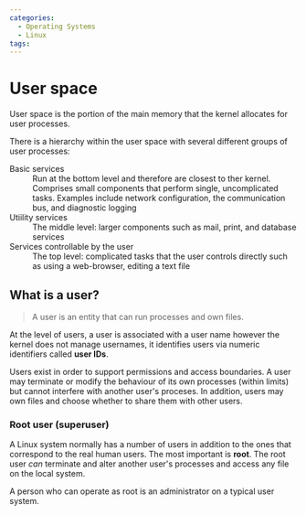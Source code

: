 ```yaml
---
categories:
  - Operating Systems
  - Linux
tags:
---
```


# User space

User space is the portion of the main memory that the kernel allocates for user processes.

There is a hierarchy within the user space with several different groups of user processes:

<dl>

<dt>Basic services</dt>
<dd>Run at the bottom level and therefore are closest to ther kernel. Comprises small components that perform single, uncomplicated tasks. Examples include network configuration, the communication bus, and diagnostic logging</dd> 
<dt>Utiility services</dt>
<dd>The middle level: larger components such as mail, print, and database services</dd>
<dt>Services controllable by the user</dt>
<dd>The top level: complicated tasks that the user controls directly such as using a web-browser, editing a text file</dd>
</dl>

## What is a user?

> A user is an entity that can run processes and own files.

At the level of users, a user is associated with a user name however the kernel does not manage usernames, it identifies users via numeric identifiers called **user IDs**.

Users exist in order to support permissions and access boundaries. A user may terminate or modify the behaviour of its own processes (within limits) but cannot interfere with another user's proceses. In addition, users may own files and choose whether to share them with other users.

### Root user (superuser)

A Linux system normally has a number of users in addition to the ones that correspond to the real human users. The most important is **root**. The root user _can_ terminate and alter another user's processes and access any file on the local system.

A person who can operate as root is an administrator on a typical user system.
